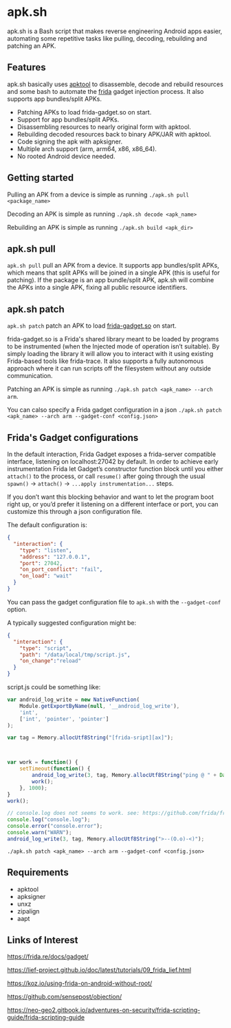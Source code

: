 # apk.sh
apk.sh is a Bash script that makes reverse engineering Android apps easier, automating some repetitive tasks like pulling, decoding, rebuilding and patching an APK.


## Features
apk.sh basically uses [apktool](https://ibotpeaches.github.io/Apktool/) to disassemble, decode and rebuild resources and some bash to automate the [frida](https://https://frida.re/) gadget injection process.
It also supports app bundles/split APKs. 

 - Patching APKs to load frida-gadget.so on start.
 - Support for app bundles/split APKs.
 - Disassembling resources to nearly original form with apktool.
 - Rebuilding decoded resources back to binary APK/JAR with apktool.
 - Code signing the apk with apksigner.
 - Multiple arch support (arm, arm64, x86, x86_64). 
 - No rooted Android device needed.


## Getting started
Pulling an APK from a device is simple as running `./apk.sh pull <package_name>`

Decoding an APK is simple as running `./apk.sh decode <apk_name>`

Rebuilding an APK is simple as running  `./apk.sh build <apk_dir>`


## apk.sh pull
`apk.sh pull` pull an APK from a device.
It supports app bundles/split APKs, which means that split APKs will be joined in a single APK (this is useful for patching). 
If the package is an app bundle/split APK, apk.sh will combine the APKs into a single APK, fixing all public resource identifiers.


## apk.sh patch
`apk.sh patch` patch an APK to load [frida-gadget.so](https://frida.re/docs/gadget/) on start.

frida-gadget.so is a Frida's shared library meant to be loaded by programs to be instrumented (when the Injected mode of operation isn’t suitable). By simply loading the library it will allow you to interact with it using existing Frida-based tools like frida-trace. It also supports a fully autonomous approach where it can run scripts off the filesystem without any outside communication.

Patching an APK is simple as running  `./apk.sh patch <apk_name> --arch arm`.

You can calso specify a Frida gadget configuration in a json `./apk.sh patch <apk_name> --arch arm --gadget-conf <config.json>`

## Frida's Gadget configurations
In the default interaction, Frida Gadget exposes a frida-server compatible interface, listening on localhost:27042 by default. In order to achieve early instrumentation Frida let Gadget’s constructor function block until you either `attach()` to the process, or call `resume()` after going through the usual `spawn()` -> `attach()` -> `...apply instrumentation...` steps.

If you don’t want this blocking behavior and want to let the program boot right up, or you’d prefer it listening on a different interface or port, you can customize this through a json configuration file.

The default configuration is:
```json
{
  "interaction": {
    "type": "listen",
    "address": "127.0.0.1",
    "port": 27042,
    "on_port_conflict": "fail",
    "on_load": "wait"
  }
}
```

You can pass the gadget configuration file to `apk.sh` with the `--gadget-conf` option.

A typically suggested configuration might be:
```json
{
  "interaction": {
    "type": "script",
    "path": "/data/local/tmp/script.js",
    "on_change":"reload"
  }
}
```

script.js could be something like:

```javascript
var android_log_write = new NativeFunction(
    Module.getExportByName(null, '__android_log_write'),
    'int',
    ['int', 'pointer', 'pointer']
);

var tag = Memory.allocUtf8String("[frida-sript][ax]");



var work = function() {
    setTimeout(function() {
        android_log_write(3, tag, Memory.allocUtf8String("ping @ " + Date.now()));
        work();
    }, 1000);
}
work();

// console.log does not seems to work. see: https://github.com/frida/frida/issues/382
console.log("console.log");
console.error("console.error");
console.warn("WARN");
android_log_write(3, tag, Memory.allocUtf8String(">--(O.o)-<)");
```

`./apk.sh patch <apk_name> --arch arm --gadget-conf <config.json>`

## Requirements

- apktool
- apksigner
- unxz
- zipalign
- aapt


## Links of Interest
https://frida.re/docs/gadget/

https://lief-project.github.io/doc/latest/tutorials/09_frida_lief.html

https://koz.io/using-frida-on-android-without-root/

https://github.com/sensepost/objection/

https://neo-geo2.gitbook.io/adventures-on-security/frida-scripting-guide/frida-scripting-guide
